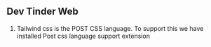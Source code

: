 ## Dev Tinder Web

1. Tailwind css is the POST CSS language. To support this we have installed Post css language support    extension